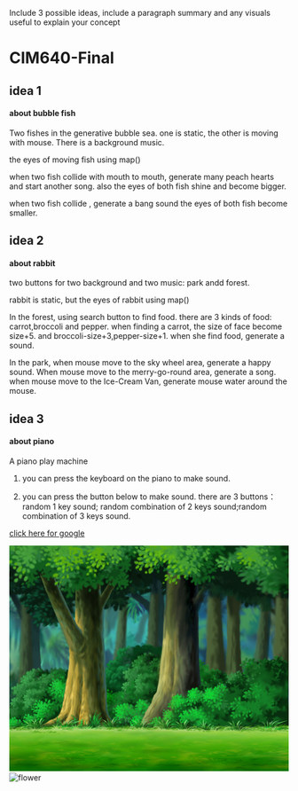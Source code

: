 Include 3 possible ideas, include a paragraph summary and any visuals useful to explain your concept

# CIM640-Final

## idea 1
#### about bubble fish
Two fishes in the generative bubble sea. one is static, the other is moving with mouse. There is a background music. 

the eyes of moving fish using map()

when two fish collide with mouth to mouth, generate many peach hearts and start another song. also the eyes of both fish shine and become bigger.

when two fish collide , generate a bang sound the eyes of both fish become smaller.


## idea 2
#### about rabbit
two buttons for two background and two music: park andd forest.

rabbit is static, but the eyes of rabbit using map()

In the forest, using search button to find food. there are 3 kinds of food: carrot,broccoli and  pepper. when finding a carrot, the size of face become size+5. and broccoli-size+3,pepper-size+1. when she find food, generate a sound.

In the park, when mouse move to the sky wheel area, generate a happy sound. When mouse move to the merry-go-round area, generate a song.
when mouse move to the Ice-Cream Van, generate mouse water around the mouse.



## idea 3
#### about piano
A piano play machine

1. you  can press the keyboard on the piano to make sound.

2. you can press the button below to make sound. there are 3 buttons：random 1 key sound; random combination of 2 keys sound;random combination of 3 keys sound.



[click here for google](http://www.google.com)


![](imgs/forest.jpg) 
![flower](https://b-ssl.duitang.com/uploads/item/201503/21/20150321103044_FinJh.jpeg)
